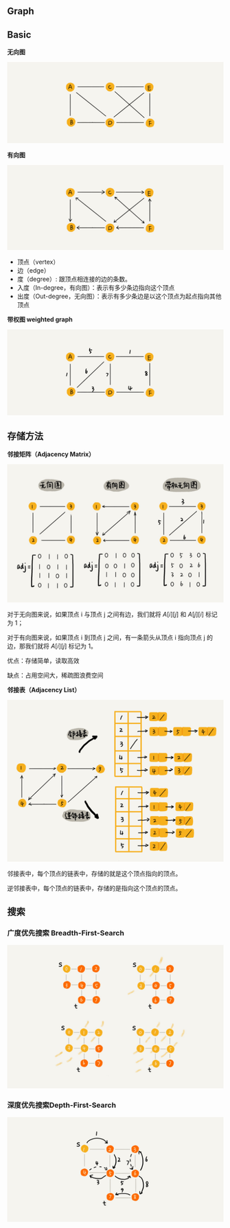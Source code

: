 Graph
---------

## Basic

**无向图**

![img](images/df85dc345a9726cab0338e68982fd1af.jpg)

**有向图**

![img](images/c31759a37d8a8719841f347bd479b796.jpg)

- 顶点（vertex）
- 边（edge）
- 度（degree）: 跟顶点相连接的边的条数。
- 入度（In-degree，有向图）：表示有多少条边指向这个顶点
- 出度（Out-degree，无向图）：表示有多少条边是以这个顶点为起点指向其他顶点

**带权图 weighted graph**

![img](images/55d7e4806dc47950ae098d959b03ace8.jpg)

## 存储方法

**邻接矩阵（Adjacency Matrix）**

![img](images/625e7493b5470e774b5aa91fb4fdb9d2.jpg)

对于无向图来说，如果顶点 i 与顶点 j 之间有边，我们就将 $A[i][j]$ 和 $A[j][i]$ 标记为 1；

对于有向图来说，如果顶点 i 到顶点 j 之间，有一条箭头从顶点 i 指向顶点 j 的边，那我们就将 $A[i][j]$ 标记为 1。

优点：存储简单，读取高效

缺点：占用空间大，稀疏图浪费空间

**邻接表（Adjacency List）**

![img](images/501440bcffdcf4e6f9a5ca1117e990a1.jpg)

邻接表中，每个顶点的链表中，存储的就是这个顶点指向的顶点。

逆邻接表中，每个顶点的链表中，存储的是指向这个顶点的顶点。

## 搜索

### 广度优先搜索 Breadth-First-Search

![img](images/002e9e54fb0d4dbf5462226d946fa1ea.jpg)

### 深度优先搜索Depth-First-Search

![img](images/8778201ce6ff7037c0b3f26b83efba85.jpg)